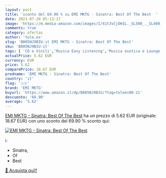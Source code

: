 ```yaml
---
layout: post
title: 'sconto del 69.90 % su EMI MKTG - Sinatra: Best Of The Best  '
date: 2021-07-20 05:13:17
image: 'https://m.media-amazon.com/images/I/41t3vCjOH1L._SL500_._SL400_.jpg'
comments: true
category: ofertas
author: 'tole.es'
slug: 'B005NJ9BIU-it EMI MKTG - Sinatra: Best Of The Best'
sku: 'B005NJ9BIU-it'
tags: [ 'CD e Vinili','Musica Easy Listening','Musica esotica e Lounge','Pop','emi mktg', ]
actualPrice: 5.62 EUR
currency: EUR
price: 5.62
comparePrice: 18.67 EUR
prodname: 'EMI MKTG - Sinatra: Best Of The Best'
country: 'it'
flag: '🇮🇹'
brand: 'EMI MKTG'
buyurl: 'https://www.amazon.it/dp/B005NJ9BIU/?tag=tolees00-21'
descuento: '69.90'
average: '5.62'
---
```


[EMI MKTG - Sinatra: Best Of The Best](https://www.amazon.it/dp/B005NJ9BIU/?tag=tolees00-21) ha un prezzo di 5.62 EUR (originale: 18.67 EUR) con uno sconto del 69.90 % sconto qui:

[![EMI MKTG - Sinatra: Best Of The Best](https://m.media-amazon.com/images/I/41t3vCjOH1L._SL500_._SL400_.jpg)](https://www.amazon.it/dp/B005NJ9BIU/?tag=tolees00-21)

ℹ️:

- Sinatra,
- Of
- Best

[🛒 Acquista qui!!](https://www.amazon.it/dp/B005NJ9BIU/?tag=tolees00-21)
